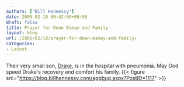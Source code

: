 ```yaml
---
authors: ["Bill Hennessy"]
date: 2005-02-18 00:42:00+00:00
draft: false
title: Prayer for Dean Esmay and Family
layout: blog
url: /2005/02/18/prayer-for-dean-esmay-and-family/
categories:
- Latest
---
```


Their very small son, [Drake](https://www.deanesmay.com/posts/1108674151.shtml), is in the hospital with pneumonia. May God speed Drake's recovery and comfort his family. {{< figure src="https://blog.billhennessy.com/aggbug.aspx?PostID=1117" >}}

